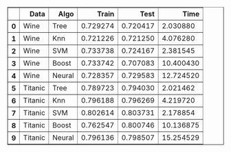 <table border="1" class="dataframe">
  <thead>
    <tr style="text-align: right;">
      <th></th>
      <th>Data</th>
      <th>Algo</th>
      <th>Train</th>
      <th>Test</th>
      <th>Time</th>
    </tr>
  </thead>
  <tbody>
    <tr>
      <th>0</th>
      <td>Wine</td>
      <td>Tree</td>
      <td>0.729274</td>
      <td>0.720417</td>
      <td>2.030880</td>
    </tr>
    <tr>
      <th>1</th>
      <td>Wine</td>
      <td>Knn</td>
      <td>0.721226</td>
      <td>0.721250</td>
      <td>4.076280</td>
    </tr>
    <tr>
      <th>2</th>
      <td>Wine</td>
      <td>SVM</td>
      <td>0.733738</td>
      <td>0.724167</td>
      <td>2.381545</td>
    </tr>
    <tr>
      <th>3</th>
      <td>Wine</td>
      <td>Boost</td>
      <td>0.733742</td>
      <td>0.707083</td>
      <td>10.400430</td>
    </tr>
    <tr>
      <th>4</th>
      <td>Wine</td>
      <td>Neural</td>
      <td>0.728357</td>
      <td>0.729583</td>
      <td>12.724520</td>
    </tr>
    <tr>
      <th>5</th>
      <td>Titanic</td>
      <td>Tree</td>
      <td>0.789723</td>
      <td>0.794030</td>
      <td>2.021462</td>
    </tr>
    <tr>
      <th>6</th>
      <td>Titanic</td>
      <td>Knn</td>
      <td>0.796188</td>
      <td>0.796269</td>
      <td>4.219720</td>
    </tr>
    <tr>
      <th>7</th>
      <td>Titanic</td>
      <td>SVM</td>
      <td>0.802614</td>
      <td>0.803731</td>
      <td>2.178854</td>
    </tr>
    <tr>
      <th>8</th>
      <td>Titanic</td>
      <td>Boost</td>
      <td>0.762547</td>
      <td>0.800746</td>
      <td>10.136875</td>
    </tr>
    <tr>
      <th>9</th>
      <td>Titanic</td>
      <td>Neural</td>
      <td>0.796136</td>
      <td>0.798507</td>
      <td>15.254529</td>
    </tr>
  </tbody>
</table>